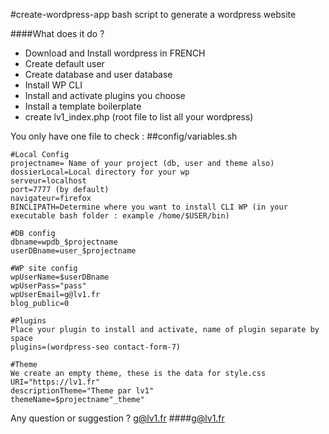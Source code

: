 #create-wordpress-app
bash script to generate a wordpress website

####What does it do ?
* Download and Install wordpress in FRENCH
* Create default user
* Create database and user database
* Install WP CLI
* Install and activate plugins you choose
* Install a template boilerplate
* create lv1_index.php (root file to list all your wordpress)

You only have one file to check : 
##config/variables.sh 
```
#Local Config
projectname= Name of your project (db, user and theme also)
dossierLocal=Local directory for your wp
serveur=localhost
port=7777 (by default)
navigateur=firefox
BINCLIPATH=Determine where you want to install CLI WP (in your executable bash folder : example /home/$USER/bin)

#DB config
dbname=wpdb_$projectname
userDBname=user_$projectname

#WP site config
wpUserName=$userDBname
wpUserPass="pass"
wpUserEmail=g@lv1.fr
blog_public=0

#Plugins
Place your plugin to install and activate, name of plugin separate by space
plugins=(wordpress-seo contact-form-7)

#Theme
We create an empty theme, these is the data for style.css
URI="https://lv1.fr"
descriptionTheme="Theme par lv1"
themeName=$projectname"_theme"
```

Any question or suggestion ? g@lv1.fr
####g@lv1.fr

